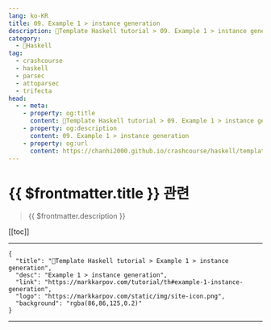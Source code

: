 ```yaml
---
lang: ko-KR
title: 09. Example 1 > instance generation
description: 🐑Template Haskell tutorial > 09. Example 1 > instance generation
category:
  - 🐑Haskell
tag: 
  - crashcourse
  - haskell
  - parsec
  - attoparsec
  - trifecta
head:
  - - meta:
    - property: og:title
      content: 🐑Template Haskell tutorial > 09. Example 1 > instance generation
    - property: og:description
      content: 09. Example 1 > instance generation
    - property: og:url
      content: https://chanhi2000.github.io/crashcourse/haskell/template-haskell/09.html
---
```


# {{ $frontmatter.title }} 관련

> {{ $frontmatter.description }}

[[toc]]

---

```component VPCard
{
  "title": "🐑Template Haskell tutorial > Example 1 > instance generation",
  "desc": "Example 1 > instance generation",
  "link": "https://markkarpov.com/tutorial/th#example-1-instance-generation",
  "logo": "https://markkarpov.com/static/img/site-icon.png",
  "background": "rgba(86,86,125,0.2)"
}
```

---

<TagLinks />